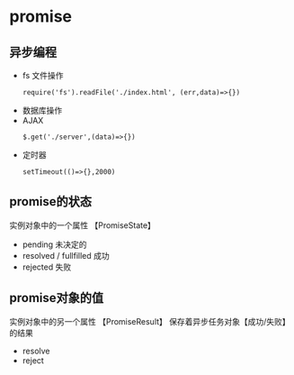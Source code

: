 # promise

## 异步编程
* fs 文件操作
    ```
    require('fs').readFile('./index.html', (err,data)=>{})
    ```
* 数据库操作
* AJAX
    ```
    $.get('./server',(data)=>{})
    ```
* 定时器
    ```
    setTimeout(()=>{},2000)
    ```

## promise的状态
实例对象中的一个属性 【PromiseState】
* pending 未决定的
* resolved / fullfilled 成功
* rejected 失败

## promise对象的值
实例对象中的另一个属性 【PromiseResult】
保存着异步任务对象【成功/失败】的结果
* resolve
* reject